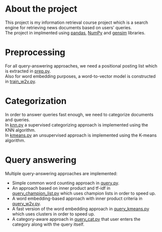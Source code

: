 # About the project
This project is my information retrieval course project which is a search engine for retrieving news documents based on users' queries. <br>
The project in implmented using [pandas](https://pandas.pydata.org/), [NumPy](https://numpy.org/) and [gensim](https://github.com/RaRe-Technologies/gensim) libraries. 

# Preprocessing

For all query-answering approaches, we need a positional posting list which is extracted in [prep.py](https://github.com/amsen20/search-engine/blob/main/prep.py). <br>
Also for word embedding purposes, a word-to-vector model is constructed in [train_w2v.py](https://github.com/amsen20/search-engine/blob/main/train_w2v.py).

# Categorization

In order to answer queries fast enough, we need to categorize documents and queries. <br>
In [knn.py](https://github.com/amsen20/search-engine/blob/main/knn.py) a supervised categorizing approach is implemented using the KNN algorithm. <br>
In [kmeans.py](https://github.com/amsen20/search-engine/blob/main/kmeans.py) an unsupervised approach is implemented using the K-means algorithm.

# Query answering

Multiple query-answering approaches are implemented:
+ Simple common word counting approach in [query.py](https://github.com/amsen20/search-engine/blob/main/query.py).
+ An approach based on inner product and tf-idf in [query_champion_list.py](https://github.com/amsen20/search-engine/blob/main/query_champion_list.py) which uses champion lists in order to speed up.
+ A word embedding-based approach with inner product criteria in [query_w2v.py](https://github.com/amsen20/search-engine/blob/main/query_w2v.py).
+ A fast version of the word embedding approach in [query_kmeans.py](https://github.com/amsen20/search-engine/blob/main/query_kmeans.py) which uses clusters in order to speed up.
+ A category-aware approach in [query_cat.py](https://github.com/amsen20/search-engine/blob/main/query_cat.py) that user enters the category along with the query itself.
